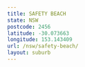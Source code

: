 ```yaml
---
title: SAFETY BEACH
state: NSW
postcode: 2456
latitude: -30.073663
longitude: 153.143409
url: /nsw/safety-beach/
layout: suburb
---
```

